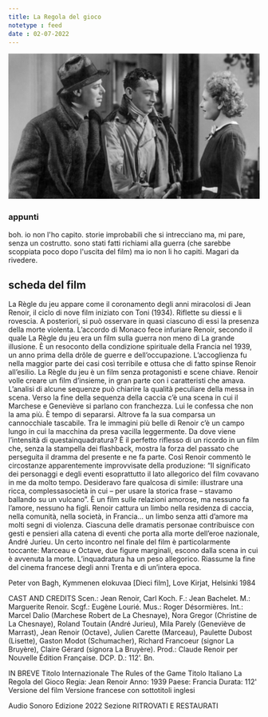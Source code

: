```yaml
---
title: La Regola del gioco
notetype : feed
date : 02-07-2022
---
```


![la regola del gioco](/assets/foto/2022/bologna_regle.png)

### appunti
boh. io non l'ho capito. storie improbabili che si intrecciano ma, mi pare, senza un costrutto.
sono stati fatti richiami alla guerra (che sarebbe scoppiata poco dopo l'uscita del film) ma io non li ho capiti.
Magari da rivedere.

## scheda del film
La Règle du jeu appare come il coronamento degli anni miracolosi di Jean Renoir, il ciclo di nove film iniziato con Toni (1934). Riflette su diessi e li rovescia. A posteriori, si può osservare in quasi ciascuno di essi la presenza della morte violenta. L’accordo di Monaco fece infuriare Renoir, secondo il quale La Règle du jeu era un film sulla guerra non meno di La grande illusione. È un resoconto della condizione spirituale della Francia nel 1939, un anno prima della drôle de guerre e dell’occupazione. L’accoglienza fu nella maggior parte dei casi così terribile e ottusa che di fatto spinse Renoir all’esilio. La Règle du jeu è un film senza protagonisti e scene chiave. Renoir volle creare un film d’insieme, in gran parte con i caratteristi che amava. L’analisi di alcune sequenze può chiarire la qualità peculiare della messa in scena. Verso la fine della sequenza della caccia c’è una scena in cui il Marchese e Geneviève si parlano con franchezza. Lui le confessa che non la ama più. È tempo di separarsi. Altrove fa la sua comparsa un cannocchiale tascabile.
Tra le immagini più belle di Renoir c’è un campo lungo in cui la macchina da presa vacilla leggermente. Da dove viene l’intensità di questainquadratura? È il perfetto riflesso di un ricordo in un film che, senza la stampella dei flashback, mostra la forza del passato che perseguita il dramma del presente e ne fa parte.
Così Renoir commentò le circostanze apparentemente improvvisate della produzione: “Il significato dei personaggi e degli eventi esoprattutto il lato allegorico del film covavano in me da molto tempo. Desideravo fare qualcosa di simile: illustrare una ricca, complessasocietà in cui – per usare la storica frase – stavamo ballando su un vulcano”.
È un film sulle relazioni amorose, ma nessuno fa l’amore, nessuno ha figli. Renoir cattura un limbo nella residenza di caccia, nella comunità, nella società, in Francia… un limbo senza atti d’amore ma molti segni di violenza. Ciascuna delle dramatis personae contribuisce con gesti e pensieri alla catena di eventi che porta alla morte dell’eroe nazionale, André Jurieu. Un certo incontro nel finale del film è particolarmente toccante: Marceau e Octave, due figure marginali, escono dalla scena in cui è avvenuta la morte. L’inquadratura ha un peso allegorico. Riassume la fine del cinema francese degli anni Trenta e di un’intera epoca.

Peter von Bagh, Kymmenen elokuvaa [Dieci film], Love Kirjat, Helsinki 1984

CAST AND CREDITS
Scen.: Jean Renoir, Carl Koch. F.: Jean Bachelet. M.: Marguerite Renoir. Scgf.: Eugène Lourié. Mus.: Roger Désormières. Int.: Marcel Dalio (Marchese Robert de La Chesnaye), Nora Gregor (Christine de La Chesnaye), Roland Toutain (André Jurieu), Mila Parely (Geneviève de Marrast), Jean Renoir (Octave), Julien Carette (Marceau), Paulette Dubost (Lisette), Gaston Modot (Schumacher), Richard Francoeur (signor La Bruyère), Claire Gérard (signora La Bruyère). Prod.: Claude Renoir per Nouvelle Édition Française. DCP. D.: 112’. Bn.

IN BREVE
Titolo Internazionale
The Rules of the Game
Titolo Italiano
La Regola del Gioco
Regia: Jean Renoir
Anno: 1939
Paese: Francia
Durata: 112'
Versione del film
Versione francese con sottotitoli inglesi

Audio
Sonoro
Edizione
2022
Sezione
RITROVATI E RESTAURATI